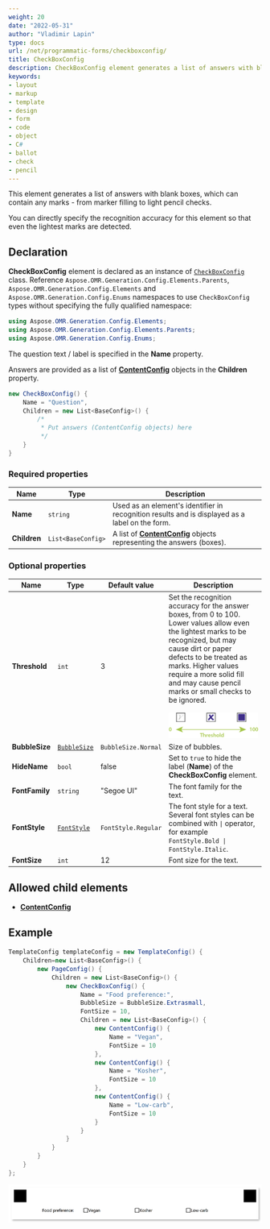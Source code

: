 ```yaml
---
weight: 20
date: "2022-05-31"
author: "Vladimir Lapin"
type: docs
url: /net/programmatic-forms/checkboxconfig/
title: CheckBoxConfig
description: CheckBoxConfig element generates a list of answers with blank bubbles that can accommodate any kind of marks.
keywords:
- layout
- markup
- template
- design
- form
- code
- object
- C#
- ballot
- check
- pencil
---
```


This element generates a list of answers with blank boxes, which can contain any marks - from marker filling to light pencil checks.

You can directly specify the recognition accuracy for this element so that even the lightest marks are detected.

## Declaration

**CheckBoxConfig** element is declared as an instance of [`CheckBoxConfig`](https://reference.aspose.com/omr/net/aspose.omr.generation.config.elements.parents/checkboxconfig/) class. Reference `Aspose.OMR.Generation.Config.Elements.Parents`, `Aspose.OMR.Generation.Config.Elements` and `Aspose.OMR.Generation.Config.Enums` namespaces to use `CheckBoxConfig` types without specifying the fully qualified namespace:

```csharp
using Aspose.OMR.Generation.Config.Elements;
using Aspose.OMR.Generation.Config.Elements.Parents;
using Aspose.OMR.Generation.Config.Enums;
```

The question text / label is specified in the **Name** property.

Answers are provided as a list of [**ContentConfig**](/omr/net/programmatic-forms/contentconfig/) objects in the **Children** property.

```csharp
new CheckBoxConfig() {
	Name = "Question",
	Children = new List<BaseConfig>() {
		/*
		 * Put answers (ContentConfig objects) here
		 */
	}
}
```

### Required properties

Name | Type | Description
---- | ---- | -----------
**Name** | `string` | Used as an element's identifier in recognition results and is displayed as a label on the form.
**Children** | `List<BaseConfig>` | A list of [**ContentConfig**](/omr/net/programmatic-forms/contentconfig/) objects representing the answers (boxes).

### Optional properties

Name | Type | Default value | Description
---- | ---- | ------------- | -----------
**Threshold** | `int` | 3 | Set the recognition accuracy for the answer boxes, from 0 to 100. Lower values allow even the lightest marks to be recognized, but may cause dirt or paper defects to be treated as marks. Higher values require a more solid fill and may cause pencil marks or small checks to be ignored.<br /><br />![Checkbox threshold](program-threshold.png)
**BubbleSize** | [`BubbleSize`](https://reference.aspose.com/omr/net/aspose.omr.generation/bubblesize/) | `BubbleSize.Normal` | Size of bubbles.
**HideName** | `bool` | false | Set to `true` to hide the label (**Name**) of the **CheckBoxConfig** element.
**FontFamily** | `string` | "Segoe UI" | The font family for the text.
**FontStyle** | [`FontStyle`](https://reference.aspose.com/omr/net/aspose.omr.generation/fontstyle/) | `FontStyle.Regular` | The font style for a text.<br />Several font styles can be combined with `\|` operator, for example `FontStyle.Bold \| FontStyle.Italic`.
**FontSize** | `int` | 12 | Font size for the text.

## Allowed child elements

- [**ContentConfig**](/omr/net/programmatic-forms/contentconfig/)

## Example

```csharp
TemplateConfig templateConfig = new TemplateConfig() {
	Children=new List<BaseConfig>() {
		new PageConfig() {
			Children = new List<BaseConfig>() {
				new CheckBoxConfig() {
					Name = "Food preference:",
					BubbleSize = BubbleSize.Extrasmall,
					FontSize = 10,
					Children = new List<BaseConfig>() {
						new ContentConfig() {
							Name = "Vegan",
							FontSize = 10
						},
						new ContentConfig() {
							Name = "Kosher",
							FontSize = 10
						},
						new ContentConfig() {
							Name = "Low-carb",
							FontSize = 10
						}
					}
				}
			}
		}
	}
};
```

![Checkbox example](checkbox-example.png)
